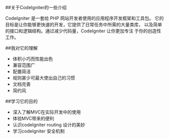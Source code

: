 ##关于CodeIgniter的一些介绍 

CodeIgniter 是一套给 PHP 网站开发者使用的应用程序开发框架和工具包。 它的目标是让你能够更快速的开发，它提供了日常任务中所需的大量类库， 以及简单的接口和逻辑结构。通过减少代码量，CodeIgniter 让你更加专注 于你的创造性工作。

##我对它的理解
* 体积小巧而性能出色
* 兼容范围广
* 配置简洁
* 规则甚少可最大使出自己的习惯
* 文档完善
* 简约风

##学习它的目的
* 深入了解MVC在实际开发中的使用
* 体验MVC带来的便利
* 认识codeIgniter routing 设计的美妙
* 学习codeIgniter 安全机制

